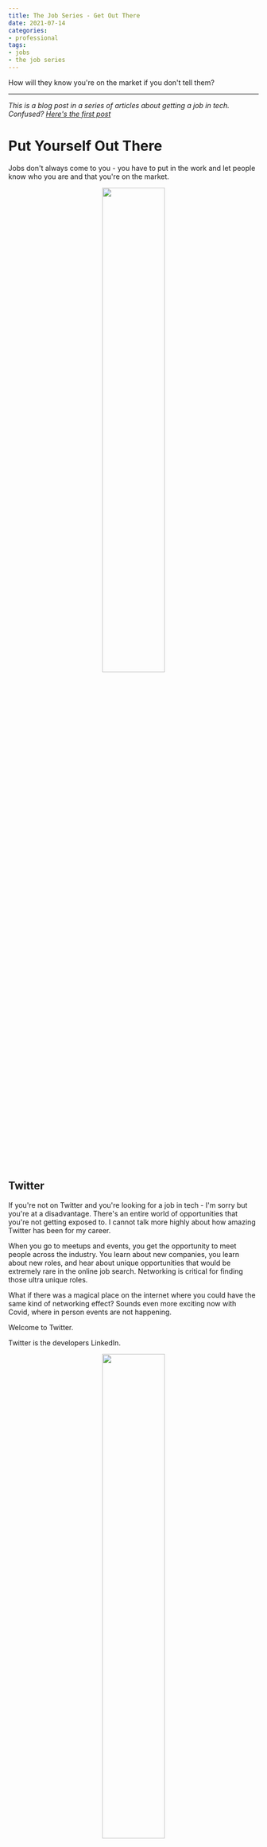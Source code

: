 ```yaml
---
title: The Job Series - Get Out There
date: 2021-07-14
categories:
- professional
tags:
- jobs
- the job series
---
```


How will they know you're on the market if you don't tell them?

---

*This is a blog post in a series of articles about getting a job in tech. Confused? [Here's the first post](http://blog.ali.dev/professional/2021/07/06/the-job-series/)*

# Put Yourself Out There

Jobs don't  always come to you - you have to put in the work and let people know who you are and that you're on the market. 

<center><img width="50%" style="width:50%" src="https://media.giphy.com/media/wM1gZSIdIJCE0/source.gif"></center>

<br/>

## Twitter

If you're not on Twitter and you're looking for a job in tech - I'm sorry but you're at a disadvantage. There's an entire world of opportunities that you're not getting exposed to. I cannot talk more highly about how amazing Twitter has been for my career. 

When you go to meetups and events, you get the opportunity to meet people across the industry. You learn about new companies, you learn about new roles, and hear about unique opportunities that would be extremely rare in the online job search. Networking is critical for finding those ultra unique roles.


What if there was a magical place on the internet where you could have the same kind of networking effect? Sounds even more exciting now with Covid, where in person events are not happening. 

Welcome to Twitter. 

Twitter is the developers LinkedIn.

<center><img width="50%" style="width:50%" src="https://media.giphy.com/media/MNa0HKdhc3SGQ/source.gif "></center>

<br/>


The same kind of effect you can have by meeting people and going to meetups, you can have on Twitter. What's even more amazing about Twitter is that it makes people highly accessible! If there's someone in tech you look up to, there's a good chance they'll respond to a tag in a tweet, or even in a direct message (if their direct messages are open). The secret is that people want to help! I'll be covering how to write an engaging cold DM/ cold email in an upcoming blog post, so be sure to stay for that. 

People put out asks on Twitter - whether it's getting help on a technical issue, looking for a mentor, or looking to hire the perfect person, information spreads fast on twitter and there will always be a few eyes on post that may belong to the perfect person to answer the post. 

Twitter definitely helps streamline the job process - you'll find hiring managers sharing on their profile that they're looking. As a bonus, they are really excited to answer questions and talk to potential hires in replies and dms. Sometimes, people will share job opportunities that don't even make it to the company's hiring page. This is definitely the place to find the really interesting jobs in tech. 


{% youtube "https://www.youtube.com/watch?v=BXRHnvlYIt8" %}
<br />

To be honest, without Twitter, I wouldn't have the job I have today. It's become an essential part of my role as a developer relations engineer, and I constantly use it to find interesting events, articles, thoughts, and even jobs that I then share with friends. 

As a bonus, you'll also be able to hear first hand what is happening in the tech world - as much as I don't want to call it drama and gossip, that's what it is. Word spreads fast in the tech industry, and Twitter helps. By being on twitter you can learn in realtime about companies and potential managers, keeping you safe and keeping you on a stable path. 

Still don't believe me about Twitter? 
Check out [this presentation]([https://speakerdeck.com/nikhilkrishnan/why-twitter-is-dope-and-how-to-use-it](https://speakerdeck.com/nikhilkrishnan/why-twitter-is-dope-and-how-to-use-it)) by [@nikillinit](https://twitter.com/nikillinit) where he talks about the beinifits of twitter and how he uses it, and this workshop with David Perell and Matthew Kobach where they explain "how to crush it on twitter." 

{% youtube "https://www.youtube.com/watch?v=P5d6zm3YbqM" %}
<br/>

Hopefully, I've now gotten you on board with twitter. You're probably asking —— what do I do first?

Start with creating your Twitter Account! 

As Marc Andresson said - [it's time to build](https://a16z.com/2020/04/18/its-time-to-build/)! You're working on building a network.  My friend Chris Sean would call this working on building a brand - I think this is just strategy for a better future. 


**BTW - [follow me on Twitter](http://twitter.com/endingwithali)**

# Bonus Video

{% youtube "https://www.youtube.com/watch?v=aylby5JxpZk" %}